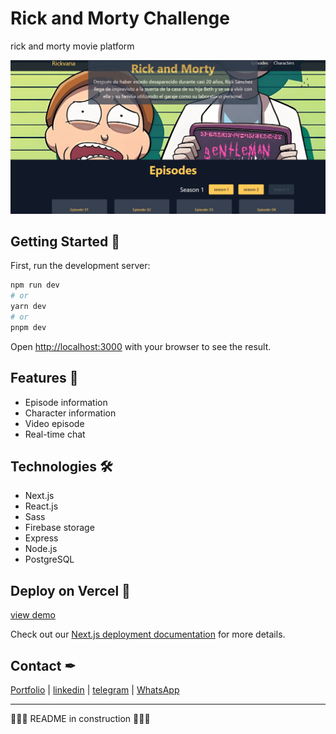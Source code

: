 # Rick and Morty Challenge

rick and morty movie platform

![Descripción de la imagen](/public/readme.png)

## Getting Started 🚀

First, run the development server:

```bash
npm run dev
# or
yarn dev
# or
pnpm dev
```

Open [http://localhost:3000](http://localhost:3000) with your browser to see the result.

## Features 🧷

- Episode information
- Character information
- Video episode
- Real-time chat

## Technologies 🛠

- Next.js
- React.js
- Sass
- Firebase storage
- Express
- Node.js
- PostgreSQL

## Deploy on Vercel 🚀

[view demo](https://rick-and-morty-challenge-movie.vercel.app/home)

Check out our [Next.js deployment documentation](https://nextjs.org/docs/deployment) for more details.

## Contact ✒

[Portfolio](https://jesudev.vercel.app/) | [linkedin](https://www.linkedin.com/in/jesus-ayarza/) | [telegram](https://t.me/jesusA1811) | [WhatsApp](https://api.whatsapp.com/send/?phone=51936129604&text&type=phone_number&app_absent=0)

---

🚧🚧🚧 README in construction 🚧🚧🚧
